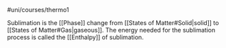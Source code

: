 #uni/courses/thermo1 

Sublimation is the [[Phase]] change from [[States of Matter#Solid|solid]] to [[States of Matter#Gas|gaseous]]. 
The energy needed for the sublimation process is called the [[Enthalpy]] of sublimation.